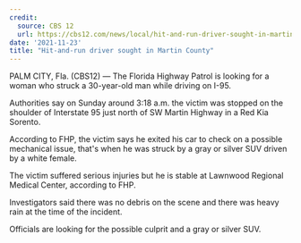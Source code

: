 ```yaml
---
credit:
  source: CBS 12
  url: https://cbs12.com/news/local/hit-and-run-driver-sought-in-martin-county
date: '2021-11-23'
title: "Hit-and-run driver sought in Martin County"
---
```

PALM CITY, Fla. (CBS12) — The Florida Highway Patrol is looking for a woman who struck a 30-year-old man while driving on I-95.

Authorities say on Sunday around 3:18 a.m. the victim was stopped on the shoulder of Interstate 95 just north of SW Martin Highway in a Red Kia Sorento.

According to FHP, the victim says he exited his car to check on a possible mechanical issue, that's when he was struck by a gray or silver SUV driven by a white female.

The victim suffered serious injuries but he is stable at Lawnwood Regional Medical Center, according to FHP.

Investigators said there was no debris on the scene and there was heavy rain at the time of the incident.

Officials are looking for the possible culprit and a gray or silver SUV.
